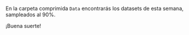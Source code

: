 En la carpeta comprimida `Data` encontrarás los datasets de esta semana, sampleados al 90%. 

¡Buena suerte!
